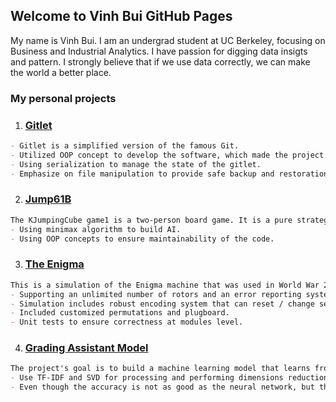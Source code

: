 ## Welcome to Vinh Bui GitHub Pages

My name is Vinh Bui. I am an undergrad student at UC Berkeley, focusing on Business and Industrial Analytics.
I have passion for digging data insigts and pattern. I strongly believe that if we use data correctly, we can
make the world a better place.


### My personal projects

1. ### [Gitlet](https://github.com/vinhqbui/Gitlet)


```markdown
- Gitlet is a simplified version of the famous Git.
- Utilized OOP concept to develop the software, which made the project easier to do maintenance and expand.
- Using serialization to manage the state of the gitlet.
- Emphasize on file manipulation to provide safe backup and restoration of files.
```
 
2. ### [Jump61B](https://github.com/vinhqbui/Jump61B)


```markdown
The KJumpingCube game1 is a two-person board game. It is a pure strategy game, involving no element of chance.
- Using minimax algorithm to build AI.
- Using OOP concepts to ensure maintainability of the code.
```

3. ### [The Enigma](https://github.com/vinhqbui/the-Enigma)


```markdown
This is a simulation of the Enigma machine that was used in World War 2.
- Supporting an unlimited number of rotors and an error reporting system.
- Simulation includes robust encoding system that can reset / change settings within the config files.
- Included customized permutations and plugboard.
- Unit tests to ensure correctness at modules level.
```

4. ### [Grading Assistant Model](https://github.com/vinhqbui/Grading-Essay)


```markdown
The project's goal is to build a machine learning model that learns from previous graded essays to predict the scores of new essays.
- Use TF-IDF and SVD for processing and performing dimensions reduction of the data. K-Nearest Neighbors is applied for the learning model.
- Even though the accuracy is not as good as the neural network, but the results are more understandable for non-technical viewers.
```
